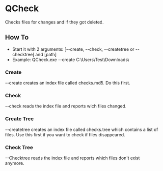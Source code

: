 # QCheck
Checks files for changes and if they got deleted.

## How To
- Start it with 2 arguments: [--create, --check, --createtree or --checktree] and [path]
- Example: QCheck.exe --create C:\Users\Test\Downloads\

### Create
--create creates an index file called checks.md5. Do this first.

### Check
--check reads the index file and reports wich files changed.

### Create Tree
--createtree creates an index file called checks.tree which contains a list of files. Use this first if you want to check if files disappeared.

### Check Tree
--Checktree reads the index file and reports which files don't exist anymore.
